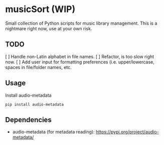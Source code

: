 # musicSort (WIP)
Small collection of Python scripts for music library management. This is a nightmare right now, use at your own risk.

## TODO
[ ] Handle non-Latin alphabet in file names.
[ ] Refactor, is too slow right now.
[ ] Add user input for formatting preferences (i.e. upper/lowercase, spaces in file/folder names, etc.

## Usage
Install audio-metadata
```
pip install audio-metadata
```

## Dependencies
* audio-metadata (for metadata reading): https://pypi.org/project/audio-metadata/
